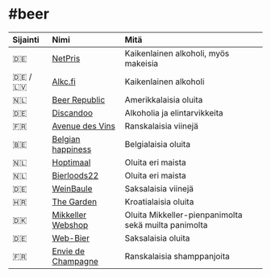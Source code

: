# \#beer

| Sijainti | Nimi | Mitä |
| :--- | :--- | :--- |
| 🇩🇪 | [NetPris](https://www.netpris.net) | Kaikenlainen alkoholi, myös makeisia |
| 🇩🇪 / 🇱🇻 | [Alkc.fi](https://alkc.fi/) | Kaikenlainen alkoholi |
| 🇳🇱 | [Beer Republic](https://beerrepublic.eu/) | Amerikkalaisia oluita |
| 🇩🇪 | [Discandoo](https://www.discandooo.com/) | Alkoholia ja elintarvikkeita |
| 🇫🇷 | [Avenue des Vins](http://avenuedesvins.fr/) | Ranskalaisia viinejä |
| 🇧🇪 | [Belgian happiness](https://www.belgianhappiness.com/en) | Belgialaisia oluita |
| 🇳🇱 | [Hoptimaal](https://www.hoptimaal.nl/en/) | Oluita eri maista |
| 🇳🇱 | [Bierloods22](https://www.bierloods22.nl/en/) | Oluita eri maista |
| 🇩🇪 | [WeinBaule](http://www.weinbaule.de/) | Saksalaisia viinejä |
| 🇭🇷 | [The Garden](https://thegarden.hr/shop/) | Kroatialaisia oluita |
| 🇩🇰 | [Mikkeller Webshop](https://shop.mikkeller.dk/) | Oluita Mikkeller-pienpanimolta sekä muilta panimolta |
| 🇩🇪 | [Web-Bier](http://www.web-bier.de/) | Saksalaisia oluita |
| 🇫🇷 | [Envie de Champagne](https://www.enviedechamp.com/en/) | Ranskalaisia shamppanjoita |
